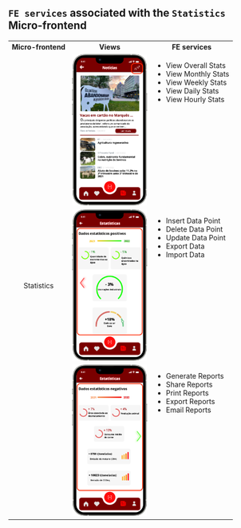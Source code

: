 ## `FE services` associated with the `Statistics` Micro-frontend

<table>
  <tr>
    <th>Micro-frontend</th>
    <th>Views</th>
    <th>FE services</th>
  </tr>
  <tr>
    <td rowspan="5" style="text-align: center;">Statistics</td>
    <td><img src="https://github.com/DuarteVDG/aw-project/blob/main/fe-services/images/Statistics3.png?raw=true" style="width: 150px; height: auto;" /></td>
    <td style="vertical-align: top;">
      <ul>
        <li>View Overall Stats</li>
        <li>View Monthly Stats</li>
        <li>View Weekly Stats</li>
        <li>View Daily Stats</li>
        <li>View Hourly Stats</li>
      </ul>
    </td>
  </tr>
  <tr>
    <td><img src="https://github.com/DuarteVDG/aw-project/blob/main/fe-services/images/Statistics1.png?raw=true" style="width: 150px; height: auto;" /></td>
    <td style="vertical-align: top;">
      <ul>
        <li>Insert Data Point</li>
        <li>Delete Data Point</li>
        <li>Update Data Point</li>
        <li>Export Data</li>
        <li>Import Data</li>
      </ul>
    </td>
  </tr>
  <tr>
    <td><img src="https://github.com/DuarteVDG/aw-project/blob/main/fe-services/images/Statistics2.png?raw=true" style="width: 150px; height: auto;" /></td>
    <td style="vertical-align: top;">
      <ul>
        <li>Generate Reports</li>
        <li>Share Reports</li>
        <li>Print Reports</li>
        <li>Export Reports</li>
        <li>Email Reports</li>
      </ul>
    </td>
  </tr>
</table>
